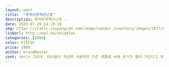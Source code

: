 ```yaml
---
layout: post 
title:  "똑딱이핫팩손난로" 
description: 똑딱이핫팩손난로 ..
date: 2020-07-20 14:19:19 
img: https://static.coupangcdn.com/image/vendor_inventory/images/2017/08/08/14/0/eb15e220-de54-4edb-8d54-a150fee44848.jpg 
linkUrl: http://me2.do/xhsa4Two 
categories: [1004] 
color: F15F5F 
price: 1900 
author: brandMaster 
cont: <br/> 그런데  아이들이 작년에 사용하던 다른 제품에 비해 온기가 빨리 가신다고 하구요.<br/>.<br/><br/>사용 몇일 밖에 안됐는데 터지고 실구멍 나고 지금 2개만 남았어요.<br/>.<br/> 비추합니다.<br/>.<br/><br/>색깔 좀 골고루 주시면 좋았을 텐데요.<br/>.<br/><br/>포장 불량이 있었지만 빠른 교환 해 주셨구요.<br/>.<br/><br/>한시간도 안되서 식어버려요<br/> 
---
```

 